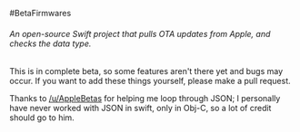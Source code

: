 #BetaFirmwares

###### An open-source Swift project that pulls OTA updates from Apple, and checks the data type.

This is in complete beta, so some features aren't there yet and bugs may occur.
If you want to add these things yourself, please make a pull request.

Thanks to [/u/AppleBetas](https://reddit.com/user/AppleBetas) for helping me loop through JSON; I personally have never worked with JSON in swift, only in Obj-C, so a lot of credit should go to him.
